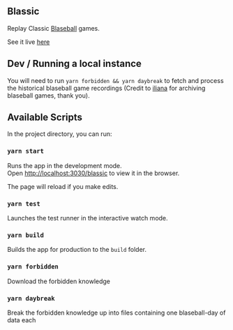 ## Blassic

Replay Classic [Blaseball](https://blaseball.com/) games.

See it live [here](http://puddlebyte.net/blassic)

## Dev / Running a local instance

You will need to run `yarn forbidden && yarn daybreak` to fetch and process the historical blaseball game recordings (Credit to [iliana](https://github.com/iliana/blaseball-archive-scripts) for archiving blaseball games, thank you).

## Available Scripts

In the project directory, you can run:

### `yarn start`

Runs the app in the development mode.<br />
Open [http://localhost:3030/blassic](http://localhost:3030/blassic) to view it in the browser.

The page will reload if you make edits.<br />

### `yarn test`

Launches the test runner in the interactive watch mode.<br />

### `yarn build`

Builds the app for production to the `build` folder.<br />

### `yarn forbidden`

Download the forbidden knowledge

### `yarn daybreak`

Break the forbidden knowledge up into files containing one blaseball-day of data each
